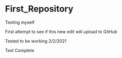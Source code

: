 # First_Repository
Testing myself

First attempt to see if this new edit will upload to GitHub


Tested to be working 2/2/2021

Test Complete
